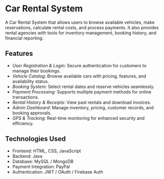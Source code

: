 # Car Rental System

A Car Rental System that allows users to browse available vehicles, make reservations, calculate rental costs, and process payments. It also provides rental agencies with tools for inventory management, booking history, and financial reporting.

## Features

- *User Registration & Login*: Secure authentication for customers to manage their bookings.
- *Vehicle Catalog*: Browse available cars with pricing, features, and availability status.
- *Booking System*: Select rental dates and reserve vehicles seamlessly.
- *Payment Processing*: Supports multiple payment methods for online transactions.
- *Rental History & Receipts*: View past rentals and download invoices.
- *Admin Dashboard*: Manage inventory, pricing, customer records, and booking approvals.
- *GPS & Tracking*: Real-time monitoring for enhanced security and efficiency.

## Technologies Used

- Frontend: HTML, CSS, JavaScript
- Backend: Java
- Database: MySQL / MongoDB
- Payment Integration: PayPal
- Authentication: JWT / OAuth / Firebase Auth 

                         
